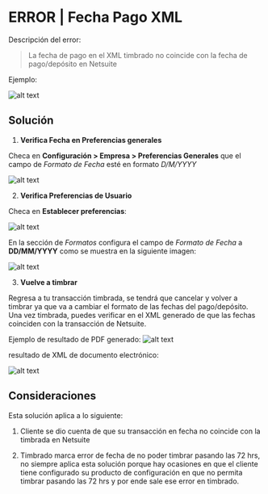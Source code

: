 # ERROR | Fecha Pago XML

Descripción del error:

> La fecha de pago en el XML timbrado no coincide con la fecha de pago/depósito en Netsuite

Ejemplo:

![alt text](https://firebasestorage.googleapis.com/v0/b/tekiio-plus-soporte.appspot.com/o/ERROR%20FECHA%20EJEMPLO.png?alt=media&token=59b1b2f1-cdf3-4886-b842-1cff6172b8f6)

## Solución

1. **Verifica Fecha en Preferencias generales**

Checa en **Configuración > Empresa > Preferencias Generales** que el campo de *Formato de Fecha* esté en formato *D/M/YYYY*

![alt text](https://firebasestorage.googleapis.com/v0/b/tekiio-plus-soporte.appspot.com/o/ERROR%20FECHA%201.png?alt=media&token=871237f4-6c59-4483-9641-b737339381f8)

2. **Verifica Preferencias de Usuario**

Checa en **Establecer preferencias**:

![alt text](https://firebasestorage.googleapis.com/v0/b/tekiio-plus-soporte.appspot.com/o/ERROR%20FECHA%202.png?alt=media&token=898a7b8e-2c83-4cad-a55a-6ac621a71b58)

En la sección de *Formatos* configura el campo de *Formato de Fecha* a **DD/MM/YYYY** como se muestra en la siguiente imagen:

![alt text](https://firebasestorage.googleapis.com/v0/b/tekiio-plus-soporte.appspot.com/o/ERROR%20FECHA%203.jpeg?alt=media&token=657442b5-9875-4328-92eb-4ac7c402051d)

3. **Vuelve a timbrar**

Regresa a tu transacción timbrada, se tendrá que cancelar y volver a timbrar ya que va a cambiar el formato de las fechas del pago/depósito. Una vez timbrada, puedes verificar en el XML generado de que las fechas coinciden con la transacción de Netsuite. 

Ejemplo de resultado de PDF generado:
![alt text](https://firebasestorage.googleapis.com/v0/b/tekiio-plus-soporte.appspot.com/o/ERROR%20FECHA%204.jpeg?alt=media&token=63a33e8e-288a-497b-8b01-ceaaff4910dd)

resultado de XML de documento electrónico:

![alt text](https://firebasestorage.googleapis.com/v0/b/tekiio-plus-soporte.appspot.com/o/ERROR%20FECHA%205.jpeg?alt=media&token=189cbec0-0562-40c0-b426-d8c9cb8cb848)

## Consideraciones

Esta solución aplica a lo siguiente:

1. Cliente se dio cuenta de que su transacción en fecha no coincide con la timbrada en Netsuite

2. Timbrado marca error de fecha de no poder timbrar pasando las 72 hrs, no siempre aplica esta solución porque hay ocasiones en que el cliente tiene configurado su producto de configuración en que no permita timbrar pasando las 72 hrs y por ende sale ese error en timbrado.




